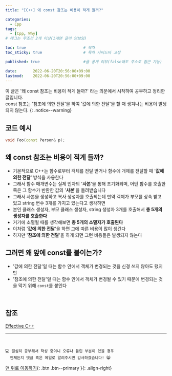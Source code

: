 ```yaml
---
title: "[C++] 왜 const 참조는 비용이 적게 들까?" 

categories:
  - Cpp
tags:
  - [Cpp, Why]
# 태그는 무조건 2개 이상(1개면 글이 안보임)

toc: true                         # 목차
toc_sticky: true                  # 목차 사이드바 고정

published: true                   #글 공개 여부(false해도 주소로 접근 가능)

date:       2022-06-20T20:56:00+09:00
lastmod:    2022-06-20T20:56:00+09:00
---
```


<!-- description : 25자에서 160자 사이 -->
이 글은 '왜 const 참조는 비용이 적게 들까?' 라는 의문에서 시작하여 공부하고 정리한 글입니다.<br>
const 참조는 '참조에 의한 전달'을 하여 '값에 의한 전달'을 할 때 생겨나는 비용이 발생되지 않는다.
{: .notice--warning}

## 코드 예시
```cpp
void Foo(const Person& p);
```

## 왜 const 참조는 비용이 적게 들까?
- 기본적으로 C++는 함수로부터 객체를 전달 받거나 함수에 개체를 전달할 때 '**값에 의한 전달**' 방식을 사용한다
- 그래서 함수 매개변수는 실제 인자의 '**사본**'을 통해 초기화되며, 어떤 함수를 호출한 쪽은 그 함수가 반환한 값의 '**사본**'을 돌려받습니다
- 그래서 사본을 생성하고 복사 생성자를 호출되는데 만약 객체가 부모를 상속 받고 있고 string 변수 3개를 가지고 있는다고 생각하면
- 본인 클래스 생성자, 부모 클래스 생성자, string 생성자 3개를 호출해서 **총 5개의 생성자를 호출한다**
- 거기에 소멸될 때를 생각해보면 **총 5개의 소멸자가 호출된다**
- 이처럼 '**값에 의한 전달**'을 하면 그에 따른 비용이 많이 생긴다
- 하지만 '**참조에 의한 전달**'을 하게 되면 그런 비용들은 발생되지 않는다

## 그러면 왜 앞에 const를 붙이는가?
- '값에 의한 전달'일 때는 함수 안에서 객체가 변경되는 것을 신경 쓰지 않아도 됐지만
- '참조에 의한 전달'일 때는 함수 안에서 객체가 변경될 수 있기 때문에 변경되는 것을 막기 위해 `const`를 붙인다

<br>

## 참조
[Effective C++](https://book.naver.com/bookdb/book_detail.naver?bid=2485839)

***
<br>

    💻 열심히 공부해서 작성 중이니 오류나 틀린 부분이 있을 경우 
      언제든지 댓글 혹은 메일로 알려주시면 감사하겠습니다! 😸


[맨 위로 이동하기](#){: .btn .btn--primary }{: .align-right}